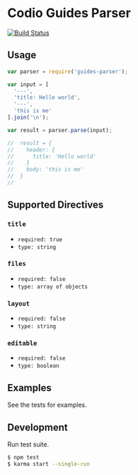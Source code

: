 # Codio Guides Parser

[![Build Status](https://travis-ci.org/codio/guides-parser.svg?branch=master)](https://travis-ci.org/codio/guides-parser)

## Usage

```js
var parser = require('guides-parser');

var input = [
  '---',
  'title: Hello world',
  '---',
  'this is me'
].join('\n');

var result = parser.parse(input);

//  result = {
//    header: {
//      title: 'Hello world'
//    }
//    body: 'this is me'
//  }
//
```


## Supported Directives

### `title`

* `required: true`
* `type: string`

### `files`

* `required: false`
* `type: array of objects`

### `layout`

* `required: false`
* `type: string`

### `editable`

* `required: false`
* `type: boolean`


## Examples

See the tests for examples.


## Development


Run test suite.

```bash
$ npm test
$ karma start --single-run
```
